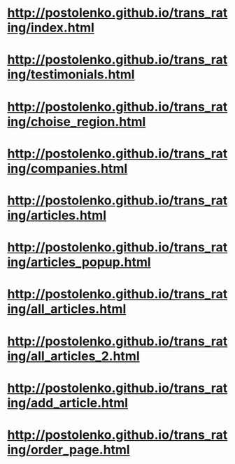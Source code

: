 # http://postolenko.github.io/trans_rating/index.html
# http://postolenko.github.io/trans_rating/testimonials.html
# http://postolenko.github.io/trans_rating/choise_region.html
# http://postolenko.github.io/trans_rating/companies.html
# http://postolenko.github.io/trans_rating/articles.html
# http://postolenko.github.io/trans_rating/articles_popup.html
# http://postolenko.github.io/trans_rating/all_articles.html
# http://postolenko.github.io/trans_rating/all_articles_2.html
# http://postolenko.github.io/trans_rating/add_article.html
# http://postolenko.github.io/trans_rating/order_page.html